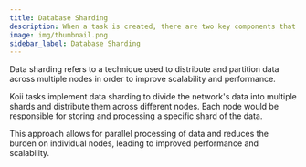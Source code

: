 ```yaml
---
title: Database Sharding
description: When a task is created, there are two key components that must be uploaded to the Koii network to initiate the task.
image: img/thumbnail.png
sidebar_label: Database Sharding
---
```


Data sharding refers to a technique used to distribute and partition data across multiple nodes in order to improve scalability and performance.

Koii tasks implement data sharding to divide the network's data into multiple shards and distribute them across different nodes. Each node would be responsible for storing and processing a specific shard of the data.

This approach allows for parallel processing of data and reduces the burden on individual nodes, leading to improved performance and scalability.
